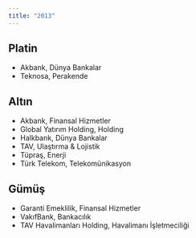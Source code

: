 ```yaml
---
title: "2013"
---
```


## Platin

-   Akbank, Dünya Bankalar
-   Teknosa, Perakende

## Altın

-   Akbank, Finansal Hizmetler
-   Global Yatırım Holding, Holding
-   Halkbank, Dünya Bankalar
-   TAV, Ulaştırma & Lojistik
-   Tüpraş, Enerji
-   Türk Telekom, Telekomünikasyon

## Gümüş

-   Garanti Emeklilik, Finansal Hizmetler
-   VakıfBank, Bankacılık
-   TAV Havalimanları Holding, Havalimanı İşletmeciliği
